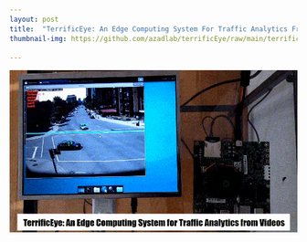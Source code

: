 ```yaml
---
layout: post
title:  "TerrificEye: An Edge Computing System For Traffic Analytics From Videos"
thumbnail-img: https://github.com/azadlab/terrificEye/raw/main/terrificEye.gif

---
```


[![](https://github.com/azadlab/terrificEye/raw/main/terrificEye.gif)](https://github.com/azadlab/terrificEye)